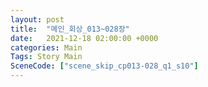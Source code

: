 ```yaml
---
layout: post
title:  "메인_회상_013~028장"
date:   2021-12-18 02:00:00 +0000
categories: Main
Tags: Story Main
SceneCode: ["scene_skip_cp013-028_q1_s10"]
---
```

